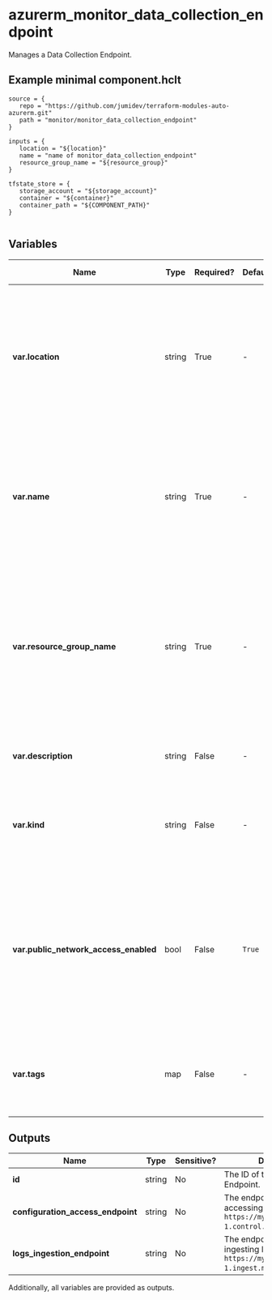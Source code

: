 # azurerm_monitor_data_collection_endpoint

Manages a Data Collection Endpoint.

## Example minimal component.hclt

```hcl
source = {
   repo = "https://github.com/jumidev/terraform-modules-auto-azurerm.git" 
   path = "monitor/monitor_data_collection_endpoint" 
}

inputs = {
   location = "${location}" 
   name = "name of monitor_data_collection_endpoint" 
   resource_group_name = "${resource_group}" 
}

tfstate_store = {
   storage_account = "${storage_account}" 
   container = "${container}" 
   container_path = "${COMPONENT_PATH}" 
}


```

## Variables

| Name | Type | Required? |  Default  |  possible values |  Description |
| ---- | ---- | --------- |  ----------- | ----------- | ----------- |
| **var.location** | string | True | -  |  -  |  The Azure Region where the Data Collection Endpoint should exist. Changing this forces a new Data Collection Endpoint to be created. | 
| **var.name** | string | True | -  |  -  |  The name which should be used for this Data Collection Endpoint. Changing this forces a new Data Collection Endpoint to be created. | 
| **var.resource_group_name** | string | True | -  |  -  |  The name of the Resource Group where the Data Collection Endpoint should exist. Changing this forces a new Data Collection Endpoint to be created. | 
| **var.description** | string | False | -  |  -  |  Specifies a description for the Data Collection Endpoint. | 
| **var.kind** | string | False | -  |  `Linux`, `Windows`  |  The kind of the Data Collection Endpoint. Possible values are `Linux` and `Windows`. | 
| **var.public_network_access_enabled** | bool | False | `True`  |  `true`, `false`  |  Whether network access from public internet to the Data Collection Endpoint are allowed. Possible values are `true` and `false`. Default to `true`. | 
| **var.tags** | map | False | -  |  -  |  A mapping of tags which should be assigned to the Data Collection Endpoint. | 



## Outputs

| Name | Type | Sensitive? | Description |
| ---- | ---- | --------- | --------- |
| **id** | string | No  | The ID of the Data Collection Endpoint. | 
| **configuration_access_endpoint** | string | No  | The endpoint used for accessing configuration, e.g., `https://mydce-abcd.eastus-1.control.monitor.azure.com`. | 
| **logs_ingestion_endpoint** | string | No  | The endpoint used for ingesting logs, e.g., `https://mydce-abcd.eastus-1.ingest.monitor.azure.com`. | 

Additionally, all variables are provided as outputs.
